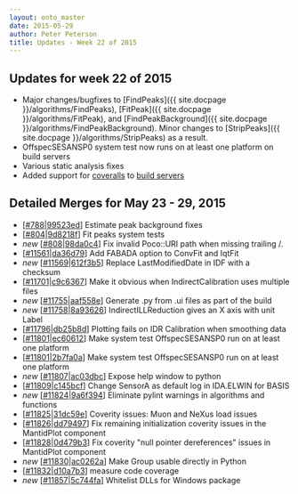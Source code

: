 ```yaml
---
layout: onto_master
date: 2015-05-29
author: Peter Peterson
title: Updates - Week 22 of 2015
---
```

Updates for week 22 of 2015
---------------------------
* Major changes/bugfixes to [FindPeaks]({{ site.docpage }}/algorithms/FindPeaks), [FitPeak]({{ site.docpage }}/algorithms/FitPeak), and [FindPeakBackground]({{ site.docpage }}/algorithms/FindPeakBackground). Minor changes to [StripPeaks]({{ site.docpage }}/algorithms/StripPeaks) as a result.
* OffspecSESANSP0 system test now runs on at least one platform on build servers
* Various static analysis fixes
* Added support for [coveralls](https://coveralls.io/r/mantidproject/mantid) to [build servers](http://builds.mantidproject.org/view/Static%20Analysis/job/coveralls_build_and_submit/)

Detailed Merges for May 23 - 29, 2015
-------------------------------------
* \[[#788](https://github.com/mantidproject/mantid/pull/788)\|[99523ed](https://github.com/mantidproject/mantid/commit/99523ed60e2cf3d7e8a85b5284b767374d8d31ed)\] Estimate peak background fixes
* \[[#804](https://github.com/mantidproject/mantid/pull/804)\|[9d8218f](https://github.com/mantidproject/mantid/commit/9d8218fdd0c174f1461e4de6d85a1fd8751611d3)\] Fit peaks system tests
* *new* \[[#808](https://github.com/mantidproject/mantid/pull/808)\|[98da0c4](https://github.com/mantidproject/mantid/commit/98da0c44816c3ebab8f07c1b54ac86b5e248d014)\] Fix invalid Poco::URI path when missing trailing /.
* \[[#11561](http://trac.mantidproject.org/mantid/ticket/11561)\|[da36d79](https://github.com/mantidproject/mantid/commit/da36d79dc63ef37a010303b988e779c49ce314e4)\] Add FABADA option to ConvFit and IqtFit
* *new* \[[#11569](http://trac.mantidproject.org/mantid/ticket/11569)\|[612f3b5](https://github.com/mantidproject/mantid/commit/612f3b571ca2bb06d87b758e1b3451cf8ed6e383)\] Replace LastModifiedDate in IDF with a checksum
* \[[#11701](http://trac.mantidproject.org/mantid/ticket/11701)\|[c9c6367](https://github.com/mantidproject/mantid/commit/c9c63670bb5670907cff646eca2d30e317935db6)\] Make it obvious when IndirectCalibration uses multiple files
* *new* \[[#11755](http://trac.mantidproject.org/mantid/ticket/11755)\|[aaf558e](https://github.com/mantidproject/mantid/commit/aaf558e4d15672993eb9d9ba4832d1a45e9fc1a0)\] Generate .py from .ui files as part of the build
* *new* \[[#11758](http://trac.mantidproject.org/mantid/ticket/11758)\|[8a93626](https://github.com/mantidproject/mantid/commit/8a93626cdb6fd965835c2ea2947d0ca5f90817e9)\] IndirectILLReduction gives an X axis with unit Label
* \[[#11796](http://trac.mantidproject.org/mantid/ticket/11796)\|[db25b8d](https://github.com/mantidproject/mantid/commit/db25b8d825dc3fe6fd7d0c85cf221f07f61bef53)\] Plotting fails on IDR Calibration when smoothing data
* \[[#11801](http://trac.mantidproject.org/mantid/ticket/11801)\|[ec60612](https://github.com/mantidproject/mantid/commit/ec60612cbaf5c4843b77782ce93e55bc15d2de7e)\] Make system test OffspecSESANSP0 run on at least one platform
* \[[#11801](http://trac.mantidproject.org/mantid/ticket/11801)\|[2b7fa0a](https://github.com/mantidproject/mantid/commit/2b7fa0a658aac560aabe31f23d315265ecfca9e9)\] Make system test OffspecSESANSP0 run on at least one platform
* *new* \[[#11807](http://trac.mantidproject.org/mantid/ticket/11807)\|[ac03dbc](https://github.com/mantidproject/mantid/commit/ac03dbcc860c48905fd6c7121de079191f88d851)\] Expose help window to python
* \[[#11809](http://trac.mantidproject.org/mantid/ticket/11809)\|[c145bcf](https://github.com/mantidproject/mantid/commit/c145bcf0e87f27e7171b4ee9bd4f579c4e0b053b)\] Change SensorA as default log in IDA.ELWIN for BASIS
* *new* \[[#11824](http://trac.mantidproject.org/mantid/ticket/11824)\|[9a6f394](https://github.com/mantidproject/mantid/commit/9a6f3942252eea39312ccd11233b7657d3f3b37d)\] Eliminate pylint warnings in algorithms and functions
* \[[#11825](http://trac.mantidproject.org/mantid/ticket/11825)\|[31dc59e](https://github.com/mantidproject/mantid/commit/31dc59eea8f8513880fa2390dfc051066e1ad43e)\] Coverity issues: Muon and NeXus load issues
* \[[#11826](http://trac.mantidproject.org/mantid/ticket/11826)\|[dd79497](https://github.com/mantidproject/mantid/commit/dd794978863df47da68320e002822d10df901c00)\] Fix remaining initialization coverity issues in the MantidPlot component
* \[[#11828](http://trac.mantidproject.org/mantid/ticket/11828)\|[0d479b3](https://github.com/mantidproject/mantid/commit/0d479b34f2de63de15bfb236714832576b96c634)\] Fix coverity "null pointer dereferences" issues in MantidPlot component
* *new* \[[#11830](http://trac.mantidproject.org/mantid/ticket/11830)\|[ac0262a](https://github.com/mantidproject/mantid/commit/ac0262a566a4648220d7d9d988cbec12d1ef8d46)\] Make Group usable directly in Python
* \[[#11832](http://trac.mantidproject.org/mantid/ticket/11832)\|[d10a7b3](https://github.com/mantidproject/mantid/commit/d10a7b3f2941d06b4a6d69eac9d16fb5ae1edd80)\] measure code coverage
* *new* \[[#11857](http://trac.mantidproject.org/mantid/ticket/11857)\|[5c744fa](https://github.com/mantidproject/mantid/commit/5c744fa628ddf9ef9a8c134029e04f4b21dc9c0e)\] Whitelist DLLs for Windows package
